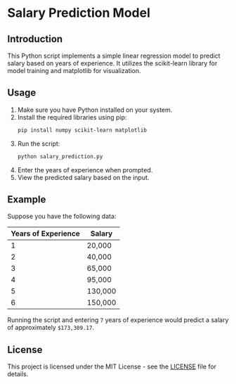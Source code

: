 
# Salary Prediction Model

## Introduction
This Python script implements a simple linear regression model to predict salary based on years of experience. It utilizes the scikit-learn library for model training and matplotlib for visualization.

## Usage
1. Make sure you have Python installed on your system.
2. Install the required libraries using pip:
   ```bash
   pip install numpy scikit-learn matplotlib
   ```
3. Run the script:
   ```bash
   python salary_prediction.py
   ```
4. Enter the years of experience when prompted.
5. View the predicted salary based on the input.

## Example
Suppose you have the following data:

| Years of Experience | Salary   |
|---------------------|----------|
| 1                   | 20,000   |
| 2                   | 40,000   |
| 3                   | 65,000   |
| 4                   | 95,000   |
| 5                   | 130,000  |
| 6                   | 150,000  |

Running the script and entering `7` years of experience would predict a salary of approximately `$173,309.17`.

## License
This project is licensed under the MIT License - see the [LICENSE](LICENSE) file for details.
